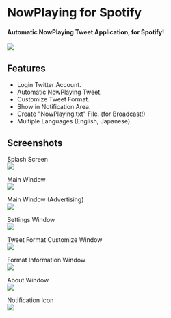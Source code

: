 # NowPlaying for Spotify

#### Automatic NowPlaying Tweet Application, for Spotify!

![](https://raw.githubusercontent.com/mystasly48/NowPlayingForSpotify/master/Screenshots/MainForm.png)

## Features

* Login Twitter Account.
* Automatic NowPlaying Tweet.
* Customize Tweet Format.
* Show in Notification Area.
* Create "NowPlaying.txt" File. (for Broadcast!)
* Multiple Languages (English, Japanese)

## Screenshots

Splash Screen  
![](https://raw.githubusercontent.com/mystasly48/NowPlayingForSpotify/master/Screenshots/SplashScreen.png)

Main Window  
![](https://raw.githubusercontent.com/mystasly48/NowPlayingForSpotify/master/Screenshots/MainForm.png)

Main Window (Advertising)  
![](https://raw.githubusercontent.com/mystasly48/NowPlayingForSpotify/master/Screenshots/MainForm%20-%20Advertising.png)

Settings Window  
![](https://raw.githubusercontent.com/mystasly48/NowPlayingForSpotify/master/Screenshots/Settings.png)

Tweet Format Customize Window  
![](https://raw.githubusercontent.com/mystasly48/NowPlayingForSpotify/master/Screenshots/TweetFormatCustomize.png)

Format Information Window  
![](https://raw.githubusercontent.com/mystasly48/NowPlayingForSpotify/master/Screenshots/FormatInformation.png)

About Window  
![](https://raw.githubusercontent.com/mystasly48/NowPlayingForSpotify/master/Screenshots/About.png)

Notification Icon  
![](https://raw.githubusercontent.com/mystasly48/NowPlayingForSpotify/master/Screenshots/NotificationIcon.png)
